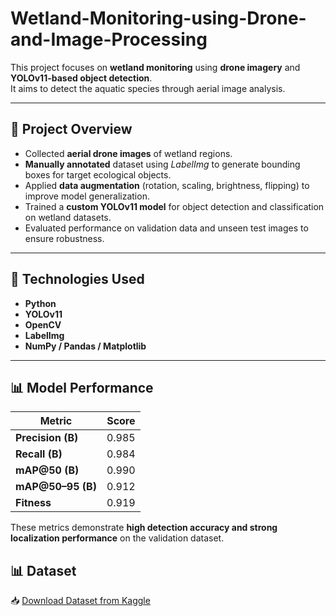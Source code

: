 # Wetland-Monitoring-using-Drone-and-Image-Processing

This project focuses on **wetland monitoring** using **drone imagery** and **YOLOv11-based object detection**.  
It aims to detect the aquatic species through aerial image analysis.

---

## 📌 Project Overview

- Collected **aerial drone images** of wetland regions.  
- **Manually annotated** dataset using *LabelImg* to generate bounding boxes for target ecological objects.  
- Applied **data augmentation** (rotation, scaling, brightness, flipping) to improve model generalization.  
- Trained a **custom YOLOv11 model** for object detection and classification on wetland datasets.  
- Evaluated performance on validation data and unseen test images to ensure robustness.

---

## 🧠 Technologies Used

- **Python**
- **YOLOv11**
- **OpenCV**
- **LabelImg**
- **NumPy / Pandas / Matplotlib**

---

## 📊 Model Performance

| Metric | Score |
|---------|--------|
| **Precision (B)** | 0.985 |
| **Recall (B)** | 0.984 |
| **mAP@50 (B)** | 0.990 |
| **mAP@50–95 (B)** | 0.912 |
| **Fitness** | 0.919 |

These metrics demonstrate **high detection accuracy and strong localization performance** on the validation dataset.
## 📊 Dataset
📥 [Download Dataset from Kaggle](https://www.kaggle.com/code/iitg9616/yolov11)



